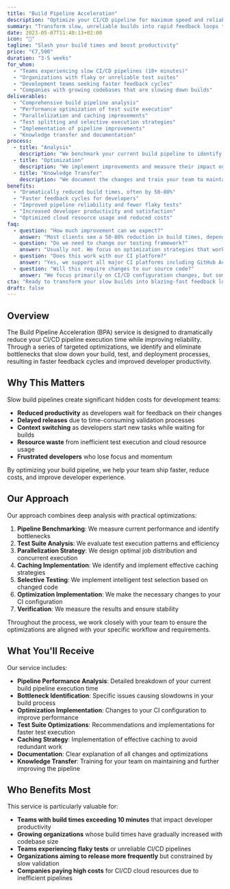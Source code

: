 ```yaml
---
title: "Build Pipeline Acceleration"
description: "Optimize your CI/CD pipeline for maximum speed and reliability to give your team faster feedback cycles"
summary: "Transform slow, unreliable builds into rapid feedback loops that boost developer productivity"
date: 2023-05-07T11:40:13+02:00
icon: "🚀"
tagline: "Slash your build times and boost productivity"
price: "€7,500"
duration: "3-5 weeks"
for_whom:
  - "Teams experiencing slow CI/CD pipelines (10+ minutes)"
  - "Organizations with flaky or unreliable test suites"
  - "Development teams seeking faster feedback cycles"
  - "Companies with growing codebases that are slowing down builds"
deliverables:
  - "Comprehensive build pipeline analysis"
  - "Performance optimization of test suite execution"
  - "Parallelization and caching improvements"
  - "Test splitting and selective execution strategies"
  - "Implementation of pipeline improvements"
  - "Knowledge transfer and documentation"
process:
  - title: "Analysis"
    description: "We benchmark your current build pipeline to identify bottlenecks and opportunities."
  - title: "Optimization"
    description: "We implement improvements and measure their impact on build time and reliability."
  - title: "Knowledge Transfer"
    description: "We document the changes and train your team to maintain optimal performance."
benefits:
  - "Dramatically reduced build times, often by 50-80%"
  - "Faster feedback cycles for developers"
  - "Improved pipeline reliability and fewer flaky tests"
  - "Increased developer productivity and satisfaction"
  - "Optimized cloud resource usage and reduced costs"
faq:
  - question: "How much improvement can we expect?"
    answer: "Most clients see a 50-80% reduction in build times, depending on the starting point and codebase characteristics. We'll provide an estimate after our initial analysis."
  - question: "Do we need to change our testing framework?"
    answer: "Usually not. We focus on optimization strategies that work with your existing tools and frameworks whenever possible."
  - question: "Does this work with our CI platform?"
    answer: "Yes, we support all major CI platforms including GitHub Actions, GitLab CI, Jenkins, CircleCI, and others."
  - question: "Will this require changes to our source code?"
    answer: "We focus primarily on CI/CD configuration changes, but sometimes minor code adjustments are recommended to enable certain optimizations. We'll discuss these with your team before implementing."
cta: "Ready to transform your slow builds into blazing-fast feedback loops?"
draft: false
---
```


## Overview

The Build Pipeline Acceleration (BPA) service is designed to dramatically reduce your CI/CD pipeline execution time while improving reliability. Through a series of targeted optimizations, we identify and eliminate bottlenecks that slow down your build, test, and deployment processes, resulting in faster feedback cycles and improved developer productivity.

## Why This Matters

Slow build pipelines create significant hidden costs for development teams:

- **Reduced productivity** as developers wait for feedback on their changes
- **Delayed releases** due to time-consuming validation processes
- **Context switching** as developers start new tasks while waiting for builds
- **Resource waste** from inefficient test execution and cloud resource usage
- **Frustrated developers** who lose focus and momentum

By optimizing your build pipeline, we help your team ship faster, reduce costs, and improve developer experience.

## Our Approach

Our approach combines deep analysis with practical optimizations:

1. **Pipeline Benchmarking**: We measure current performance and identify bottlenecks
2. **Test Suite Analysis**: We evaluate test execution patterns and efficiency
3. **Parallelization Strategy**: We design optimal job distribution and concurrent execution
4. **Caching Implementation**: We identify and implement effective caching strategies
5. **Selective Testing**: We implement intelligent test selection based on changed code
6. **Optimization Implementation**: We make the necessary changes to your CI configuration
7. **Verification**: We measure the results and ensure stability

Throughout the process, we work closely with your team to ensure the optimizations are aligned with your specific workflow and requirements.

## What You'll Receive

Our service includes:

- **Pipeline Performance Analysis**: Detailed breakdown of your current build pipeline execution time
- **Bottleneck Identification**: Specific issues causing slowdowns in your build process
- **Optimization Implementation**: Changes to your CI configuration to improve performance
- **Test Suite Optimizations**: Recommendations and implementations for faster test execution
- **Caching Strategy**: Implementation of effective caching to avoid redundant work
- **Documentation**: Clear explanation of all changes and optimizations
- **Knowledge Transfer**: Training for your team on maintaining and further improving the pipeline

## Who Benefits Most

This service is particularly valuable for:

- **Teams with build times exceeding 10 minutes** that impact developer productivity
- **Growing organizations** whose build times have gradually increased with codebase size
- **Teams experiencing flaky tests** or unreliable CI/CD pipelines
- **Organizations aiming to release more frequently** but constrained by slow validation
- **Companies paying high costs** for CI/CD cloud resources due to inefficient pipelines
